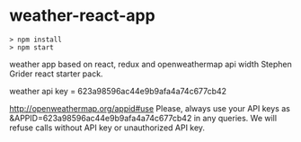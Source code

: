 # weather-react-app
```
> npm install
> npm start
```

weather app based on react, redux and openweathermap api
width Stephen Grider react starter pack.

weather api key = 623a98596ac44e9b9afa4a74c677cb42

http://openweathermap.org/appid#use
Please, always use your API keys as &APPID=623a98596ac44e9b9afa4a74c677cb42 in any queries.
We will refuse calls without API key or unauthorized API key.
